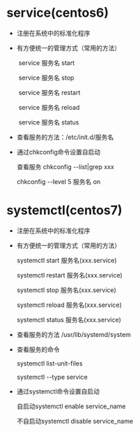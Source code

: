 # service(centos6)
- 注册在系统中的标准化程序

- 有方便统一的管理方式（常用的方法）

  ​	service 服务名 start

  ​	service 服务名 stop

  ​	service 服务名 restart

  ​	service 服务名 reload

  ​	service 服务名 status

- 查看服务的方法：/etc/init.d/服务名

- 通过chkconfig命令设置自启动

  查看服务 chkconfig --list|grep xxx

  chkconfig --level 5 服务名 on



# systemctl(centos7)
- 注册在系统中的标准化程序

- 有方便统一的管理方式（常用的方法）

  systemctl start 服务名(xxx.service)

  systemctl restart 服务名(xxx.service)

  systemctl stop 服务名(xxx.service)

  systemctl reload 服务名(xxx.service)

  systemctl status 服务名(xxx.service)

- 查看服务的方法 /usr/lib/systemd/system

- 查看服务的命令

  systemctl list-unit-files

  systemctl --type service

- 通过systemctl命令设置自启动

  自启动systemctl enable service_name

  不自启动systemctl disable service_name